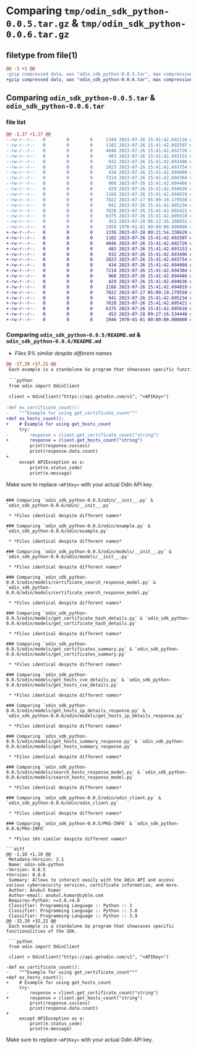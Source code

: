 # Comparing `tmp/odin_sdk_python-0.0.5.tar.gz` & `tmp/odin_sdk_python-0.0.6.tar.gz`

## filetype from file(1)

```diff
@@ -1 +1 @@
-gzip compressed data, was "odin_sdk_python-0.0.5.tar", max compression
+gzip compressed data, was "odin_sdk_python-0.0.6.tar", max compression
```

## Comparing `odin_sdk_python-0.0.5.tar` & `odin_sdk_python-0.0.6.tar`

### file list

```diff
@@ -1,17 +1,17 @@
--rw-r--r--   0        0        0     1349 2023-07-26 15:41:42.692116 odin_sdk_python-0.0.5/README.md
--rw-r--r--   0        0        0     1102 2023-07-26 15:41:42.692507 odin_sdk_python-0.0.5/odin/__init__.py
--rw-r--r--   0        0        0     4046 2023-07-26 15:41:42.692726 odin_sdk_python-0.0.5/odin/example.py
--rw-r--r--   0        0        0      483 2023-07-26 15:41:42.693153 odin_sdk_python-0.0.5/odin/exceptions.py
--rw-r--r--   0        0        0      932 2023-07-26 15:41:42.693496 odin_sdk_python-0.0.5/odin/models/__init__.py
--rw-r--r--   0        0        0     2823 2023-07-26 15:41:42.693754 odin_sdk_python-0.0.5/odin/models/certificate_search_response_model.py
--rw-r--r--   0        0        0      434 2023-07-26 15:41:42.694008 odin_sdk_python-0.0.5/odin/models/get_certificate_count.py
--rw-r--r--   0        0        0     7214 2023-07-26 15:41:42.694304 odin_sdk_python-0.0.5/odin/models/get_certificate_hash_details.py
--rw-r--r--   0        0        0      960 2023-07-26 15:41:42.694466 odin_sdk_python-0.0.5/odin/models/get_certificates_summary.py
--rw-r--r--   0        0        0      429 2023-07-26 15:41:42.694636 odin_sdk_python-0.0.5/odin/models/get_host_count.py
--rw-r--r--   0        0        0     1166 2023-07-26 15:41:42.694819 odin_sdk_python-0.0.5/odin/models/get_hosts_cve_details.py
--rw-r--r--   0        0        0     7022 2023-07-27 05:09:19.179558 odin_sdk_python-0.0.5/odin/models/get_hosts_ip_details_response.py
--rw-r--r--   0        0        0      941 2023-07-26 15:41:42.695234 odin_sdk_python-0.0.5/odin/models/get_hosts_summary_response.py
--rw-r--r--   0        0        0     7628 2023-07-26 15:41:42.695421 odin_sdk_python-0.0.5/odin/models/search_hosts_response_model.py
--rw-r--r--   0        0        0     6375 2023-07-26 15:41:42.695618 odin_sdk_python-0.0.5/odin/odin_client.py
--rw-r--r--   0        0        0      453 2023-07-28 06:12:26.160652 odin_sdk_python-0.0.5/pyproject.toml
--rw-r--r--   0        0        0     1959 1970-01-01 00:00:00.000000 odin_sdk_python-0.0.5/PKG-INFO
+-rw-r--r--   0        0        0     1336 2023-07-28 09:21:54.338620 odin_sdk_python-0.0.6/README.md
+-rw-r--r--   0        0        0     1102 2023-07-26 15:41:42.692507 odin_sdk_python-0.0.6/odin/__init__.py
+-rw-r--r--   0        0        0     4046 2023-07-26 15:41:42.692726 odin_sdk_python-0.0.6/odin/example.py
+-rw-r--r--   0        0        0      483 2023-07-26 15:41:42.693153 odin_sdk_python-0.0.6/odin/exceptions.py
+-rw-r--r--   0        0        0      932 2023-07-26 15:41:42.693496 odin_sdk_python-0.0.6/odin/models/__init__.py
+-rw-r--r--   0        0        0     2823 2023-07-26 15:41:42.693754 odin_sdk_python-0.0.6/odin/models/certificate_search_response_model.py
+-rw-r--r--   0        0        0      434 2023-07-26 15:41:42.694008 odin_sdk_python-0.0.6/odin/models/get_certificate_count.py
+-rw-r--r--   0        0        0     7214 2023-07-26 15:41:42.694304 odin_sdk_python-0.0.6/odin/models/get_certificate_hash_details.py
+-rw-r--r--   0        0        0      960 2023-07-26 15:41:42.694466 odin_sdk_python-0.0.6/odin/models/get_certificates_summary.py
+-rw-r--r--   0        0        0      429 2023-07-26 15:41:42.694636 odin_sdk_python-0.0.6/odin/models/get_host_count.py
+-rw-r--r--   0        0        0     1166 2023-07-26 15:41:42.694819 odin_sdk_python-0.0.6/odin/models/get_hosts_cve_details.py
+-rw-r--r--   0        0        0     7022 2023-07-27 05:09:19.179558 odin_sdk_python-0.0.6/odin/models/get_hosts_ip_details_response.py
+-rw-r--r--   0        0        0      941 2023-07-26 15:41:42.695234 odin_sdk_python-0.0.6/odin/models/get_hosts_summary_response.py
+-rw-r--r--   0        0        0     7628 2023-07-26 15:41:42.695421 odin_sdk_python-0.0.6/odin/models/search_hosts_response_model.py
+-rw-r--r--   0        0        0     6375 2023-07-26 15:41:42.695618 odin_sdk_python-0.0.6/odin/odin_client.py
+-rw-r--r--   0        0        0      453 2023-07-28 09:27:16.534440 odin_sdk_python-0.0.6/pyproject.toml
+-rw-r--r--   0        0        0     1946 1970-01-01 00:00:00.000000 odin_sdk_python-0.0.6/PKG-INFO
```

### Comparing `odin_sdk_python-0.0.5/README.md` & `odin_sdk_python-0.0.6/README.md`

 * *Files 9% similar despite different names*

```diff
@@ -17,20 +17,21 @@
 Each example is a standalone Go program that showcases specific functionalities of the SDK.
 
 ```python
 from odin import OdinClient
 
 client = OdinClient("https://api.getodin.com/v1", "<APIKey>")
 
-def ex_certificate_count():
-    """Example for using get_certificate_count"""
+def ex_hosts_count():
+    # Example for using get_hosts_count
     try:
-        response = client.get_certificate_count("string")
+        response = client.get_hosts_count("string")
         print(response.success)
         print(response.data.count)
+        
     except APIException as e:
         print(e.status_code)
         print(e.message)
 ```
 
 Make sure to replace `<APIKey>` with your actual Odin API key.
```

### Comparing `odin_sdk_python-0.0.5/odin/__init__.py` & `odin_sdk_python-0.0.6/odin/__init__.py`

 * *Files identical despite different names*

### Comparing `odin_sdk_python-0.0.5/odin/example.py` & `odin_sdk_python-0.0.6/odin/example.py`

 * *Files identical despite different names*

### Comparing `odin_sdk_python-0.0.5/odin/models/__init__.py` & `odin_sdk_python-0.0.6/odin/models/__init__.py`

 * *Files identical despite different names*

### Comparing `odin_sdk_python-0.0.5/odin/models/certificate_search_response_model.py` & `odin_sdk_python-0.0.6/odin/models/certificate_search_response_model.py`

 * *Files identical despite different names*

### Comparing `odin_sdk_python-0.0.5/odin/models/get_certificate_hash_details.py` & `odin_sdk_python-0.0.6/odin/models/get_certificate_hash_details.py`

 * *Files identical despite different names*

### Comparing `odin_sdk_python-0.0.5/odin/models/get_certificates_summary.py` & `odin_sdk_python-0.0.6/odin/models/get_certificates_summary.py`

 * *Files identical despite different names*

### Comparing `odin_sdk_python-0.0.5/odin/models/get_hosts_cve_details.py` & `odin_sdk_python-0.0.6/odin/models/get_hosts_cve_details.py`

 * *Files identical despite different names*

### Comparing `odin_sdk_python-0.0.5/odin/models/get_hosts_ip_details_response.py` & `odin_sdk_python-0.0.6/odin/models/get_hosts_ip_details_response.py`

 * *Files identical despite different names*

### Comparing `odin_sdk_python-0.0.5/odin/models/get_hosts_summary_response.py` & `odin_sdk_python-0.0.6/odin/models/get_hosts_summary_response.py`

 * *Files identical despite different names*

### Comparing `odin_sdk_python-0.0.5/odin/models/search_hosts_response_model.py` & `odin_sdk_python-0.0.6/odin/models/search_hosts_response_model.py`

 * *Files identical despite different names*

### Comparing `odin_sdk_python-0.0.5/odin/odin_client.py` & `odin_sdk_python-0.0.6/odin/odin_client.py`

 * *Files identical despite different names*

### Comparing `odin_sdk_python-0.0.5/PKG-INFO` & `odin_sdk_python-0.0.6/PKG-INFO`

 * *Files 16% similar despite different names*

```diff
@@ -1,10 +1,10 @@
 Metadata-Version: 2.1
 Name: odin-sdk-python
-Version: 0.0.5
+Version: 0.0.6
 Summary: Allows to interact easily with the Odin API and access various cybersecurity services, certificate information, and more.
 Author: Anukul Kumar
 Author-email: anukul.kumar@cyble.com
 Requires-Python: >=3.8,<4.0
 Classifier: Programming Language :: Python :: 3
 Classifier: Programming Language :: Python :: 3.8
 Classifier: Programming Language :: Python :: 3.9
@@ -32,20 +32,21 @@
 Each example is a standalone Go program that showcases specific functionalities of the SDK.
 
 ```python
 from odin import OdinClient
 
 client = OdinClient("https://api.getodin.com/v1", "<APIKey>")
 
-def ex_certificate_count():
-    """Example for using get_certificate_count"""
+def ex_hosts_count():
+    # Example for using get_hosts_count
     try:
-        response = client.get_certificate_count("string")
+        response = client.get_hosts_count("string")
         print(response.success)
         print(response.data.count)
+        
     except APIException as e:
         print(e.status_code)
         print(e.message)
 ```
 
 Make sure to replace `<APIKey>` with your actual Odin API key.
```

